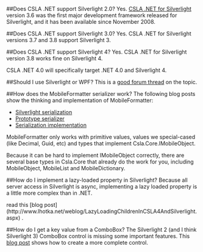 ##Does CSLA .NET support Silverlight 2.0?
Yes. [CSLA .NET for Silverlight](http://www.lhotka.net/cslalight) version 3.6 was the first major development framework released for Silverlight, and it has been available since November 2008.

##Does CSLA .NET support Silverlight 3.0?
Yes. CSLA .NET for Silverlight versions 3.7 and 3.8 support Silverlight 3.

##Does CSLA .NET support Silverlight 4?
Yes. CSLA .NET for Silverlight version 3.8 works fine on Silverlight 4. 

CSLA .NET 4.0 will specifically target .NET 4.0 and Silverlight 4.

##Should I use Silverlight or WPF?
This is a [good forum thread](https://cslanet.com/old-forum/10245.html) on the topic. <!---and you can read [Rocky's thoughts](SilverlightOrWpf).--->

<!---##What are the major differences from CSLA .NET for Windows?
[Click here for information](WindowsVsSilverlight)--->

##How does the MobileFormatter serializer work?
The following blog posts show the thinking and implementation of MobileFormatter:

* [Silverlight serialization](http://www.lhotka.net/weblog/SilverlightSerializer.aspx)
* [Prototype serializer](http://www.lhotka.net/weblog/CSLALightObjectSerialization.aspx)
* [Serialization implementation](http://www.lhotka.net/weblog/CSLALightSerializationImplementation.aspx)

MobileFormatter only works with primitive values, values we special-cased (like Decimal, Guid, etc) and types that implement Csla.Core.IMobileObject.

Because it can be hard to implement IMobileObject correctly, there are several base types in Csla.Core that already do the work for you, including MobileObject, MobileList and MobileDictionary.

##How do I implement a lazy-loaded property in Silverlight?
Because all server access in Silverlight is async, implementing a lazy loaded property is a little more complex than in .NET.

<!---[FAQ info](LazyLoadedPropertyInSilverlight) and also --->read this [blog post](http://www.lhotka.net/weblog/LazyLoadingChildrenInCSLA4AndSilverlight.aspx) .

<!---##Does CSLA .NET work with the MVVM pattern?
Yes. [Click here](Mvvm) for more information.--->

##How do I get a key value from a ComboBox?
The Silverlight 2 (and I think Silverlight 3) ComboBox control is missing some important features. This [blog post](http://www.lhotka.net/weblog/SilverlightComboBoxControlAndDataBinding.aspx) shows how to create a more complete control.
